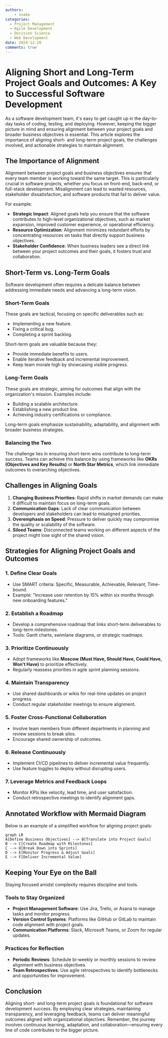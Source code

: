 ```yaml
---
authors: 
    - snake
categories:
  - Project Management
  - Agile Development
  - Decision Science
  - Web Development
date: 2024-12-20
comments: true
---
```


# **Aligning Short and Long-Term Project Goals and Outcomes: A Key to Successful Software Development**

As a software development team, it's easy to get caught up in the day-to-day tasks of coding, testing, and deploying. However, keeping the bigger picture in mind and ensuring alignment between your project goals and broader business objectives is essential. This article explores the importance of aligning short- and long-term project goals, the challenges involved, and actionable strategies to maintain alignment. 

<!-- more -->

## The Importance of Alignment

Alignment between project goals and business objectives ensures that every team member is working toward the same target. This is particularly crucial in software projects, whether you focus on front-end, back-end, or full-stack development. Misalignment can lead to wasted resources, stakeholder dissatisfaction, and software products that fail to deliver value.

For example:

- **Strategic Impact**: Aligned goals help you ensure that the software contributes to high-level organizational objectives, such as market expansion, improved customer experience, or operational efficiency.
- **Resource Optimization**: Alignment minimizes redundant efforts by concentrating resources on tasks that directly support business objectives.
- **Stakeholder Confidence**: When business leaders see a direct link between your project outcomes and their goals, it fosters trust and collaboration.

## Short-Term vs. Long-Term Goals

Software development often requires a delicate balance between addressing immediate needs and advancing a long-term vision. 

### Short-Term Goals
These goals are tactical, focusing on specific deliverables such as:
- Implementing a new feature.
- Fixing a critical bug.
- Completing a sprint backlog.

Short-term goals are valuable because they:
- Provide immediate benefits to users.
- Enable iterative feedback and incremental improvement.
- Keep team morale high by showcasing visible progress.

### Long-Term Goals
These goals are strategic, aiming for outcomes that align with the organization's mission. Examples include:
- Building a scalable architecture.
- Establishing a new product line.
- Achieving industry certifications or compliance.

Long-term goals emphasize sustainability, adaptability, and alignment with broader business strategies. 

### Balancing the Two
The challenge lies in ensuring short-term wins contribute to long-term success. Teams can achieve this balance by using frameworks like **OKRs (Objectives and Key Results)** or **North Star Metrics**, which link immediate outcomes to overarching objectives.

## Challenges in Aligning Goals

1. **Changing Business Priorities**: Rapid shifts in market demands can make it difficult to maintain focus on long-term goals.
2. **Communication Gaps**: Lack of clear communication between developers and stakeholders can lead to misaligned priorities.
3. **Overemphasis on Speed**: Pressure to deliver quickly may compromise the quality or scalability of the software.
4. **Siloed Teams**: Disconnected teams working on different aspects of the project might lose sight of the shared vision.

## Strategies for Aligning Project Goals and Outcomes

### 1. Define Clear Goals
- Use SMART criteria: Specific, Measurable, Achievable, Relevant, Time-bound.
- Example: "Increase user retention by 15% within six months through new onboarding features."

### 2. Establish a Roadmap
- Develop a comprehensive roadmap that links short-term deliverables to long-term milestones.
- Tools: Gantt charts, swimlane diagrams, or strategic roadmaps.

### 3. Prioritize Continuously
- Adopt frameworks like **Moscow (Must Have, Should Have, Could Have, Won't Have)** to prioritize effectively.
- Regularly reassess priorities in agile sprint planning sessions.

### 4. Maintain Transparency
- Use shared dashboards or wikis for real-time updates on project progress.
- Conduct regular stakeholder meetings to ensure alignment.

### 5. Foster Cross-Functional Collaboration
- Involve team members from different departments in planning and review sessions to break silos.
- Encourage shared ownership of outcomes.

### 6. Release Continuously
- Implement CI/CD pipelines to deliver incremental value frequently.
- Use feature toggles to deploy without disrupting users.

### 7. Leverage Metrics and Feedback Loops
- Monitor KPIs like velocity, lead time, and user satisfaction.
- Conduct retrospective meetings to identify alignment gaps.

## Annotated Workflow with Mermaid Diagram
Below is an example of a simplified workflow for aligning project goals:

```mermaid
graph LR
A[Define Business Objectives] --> B[Translate into Project Goals]
B --> C[Create Roadmap with Milestones]
C --> D[Break Down into Sprints]
D --> E[Monitor Progress & Adjust Goals]
E --> F[Deliver Incremental Value]
```

## Keeping Your Eye on the Ball

Staying focused amidst complexity requires discipline and tools. 

### Tools to Stay Organized
- **Project Management Software**: Use Jira, Trello, or Asana to manage tasks and monitor progress.
- **Version Control Systems**: Platforms like GitHub or GitLab to maintain code alignment with project goals.
- **Communication Platforms**: Slack, Microsoft Teams, or Zoom for regular updates.

### Practices for Reflection
- **Periodic Reviews**: Schedule bi-weekly or monthly sessions to review alignment with business objectives.
- **Team Retrospectives**: Use agile retrospectives to identify bottlenecks and opportunities for improvement.

## Conclusion

Aligning short- and long-term project goals is foundational for software development success. By employing clear strategies, maintaining transparency, and leveraging feedback, teams can deliver meaningful outcomes aligned with organizational objectives. Remember, the journey involves continuous learning, adaptation, and collaboration—ensuring every line of code contributes to the bigger picture.
